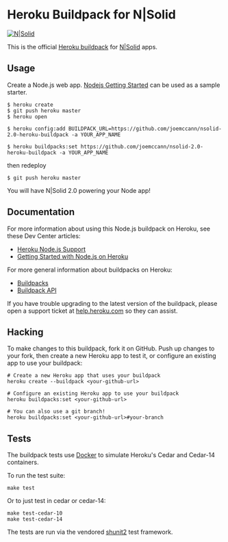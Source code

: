# Heroku Buildpack for N|Solid

[![N|Solid](https://cldup.com/dTxpPi9lDf.thumb.png)](https://nodesource.com/products/nsolid)

This is the official [Heroku buildpack](http://devcenter.heroku.com/articles/buildpacks) for [N|Solid](https://nodesource.com/products/nsolid) apps.

## Usage

Create a Node.js web app. [Nodejs Getting Started](https://github.com/heroku/node-js-getting-started) can be used as a sample starter.

```
$ heroku create
$ git push heroku master
$ heroku open
```

`$ heroku config:add BUILDPACK_URL=https://github.com/joemccann/nsolid-2.0-heroku-buildpack -a YOUR_APP_NAME`

`$ heroku buildpacks:set https://github.com/joemccann/nsolid-2.0-heroku-buildpack -a YOUR_APP_NAME`

then redeploy

`$ git push heroku master`

You will have N|Solid 2.0 powering your Node app!

## Documentation

For more information about using this Node.js buildpack on Heroku, see these Dev Center articles:

- [Heroku Node.js Support](https://devcenter.heroku.com/articles/nodejs-support)
- [Getting Started with Node.js on Heroku](https://devcenter.heroku.com/articles/nodejs)

For more general information about buildpacks on Heroku:

- [Buildpacks](https://devcenter.heroku.com/articles/buildpacks)
- [Buildpack API](https://devcenter.heroku.com/articles/buildpack-api)


If you have trouble upgrading to the latest version of the buildpack, please
open a support ticket at [help.heroku.com](https://help.heroku.com/) so they can assist.


## Hacking

To make changes to this buildpack, fork it on GitHub.
Push up changes to your fork, then create a new Heroku app to test it,
or configure an existing app to use your buildpack:

```
# Create a new Heroku app that uses your buildpack
heroku create --buildpack <your-github-url>

# Configure an existing Heroku app to use your buildpack
heroku buildpacks:set <your-github-url>

# You can also use a git branch!
heroku buildpacks:set <your-github-url>#your-branch
```

## Tests

The buildpack tests use [Docker](https://www.docker.com/) to simulate
Heroku's Cedar and Cedar-14 containers.

To run the test suite:

```
make test
```

Or to just test in cedar or cedar-14:

```
make test-cedar-10
make test-cedar-14
```

The tests are run via the vendored
[shunit2](http://shunit2.googlecode.com/svn/trunk/source/2.1/doc/shunit2.html)
test framework.

